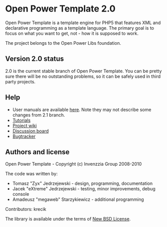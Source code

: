 Open Power Template 2.0
=======================

Open Power Template is a template engine for PHP5 that features XML and declarative
programming as a template language. The primary goal is to focus on what you want
to get, not - how it is supposed to work.

The project belongs to the Open Power Libs foundation.

Version 2.0 status
------------------

2.0 is the current stable branch of Open Power Template. You can be pretty
sure there will be no outstanding problems, so it can be safely used in
third party projects.

Help
----

+ User manuals are available [here](http://static.invenzzia.org/docs/). Note they
  may not describe some changes from 2.1 branch.
+ [Tutorials](http://www.invenzzia.org/en/resources/articles)
+ [Project wiki](http://wiki.invenzzia.org)
+ [Discussion board](http://forums.invenzzia.org)
+ [Bugtracker](http://bugs.invenzzia.org)

Authors and license
-------------------

Open Power Template - Copyright (c) Invenzzia Group 2008-2010

The code was written by:

+ Tomasz "Zyx" Jedrzejewski - design, programming, documentation
+ Jacek "eXtreme" Jedrzejewski - testing, minor improvements, debug console
+ Amadeusz "megaweb" Starzykiewicz - additional programming

Contributors: krecik

The library is available under the terms of [New BSD License](http://www.invenzzia.org/license/new-bsd).